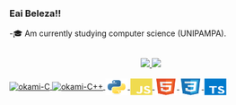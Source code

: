 ### Eai Beleza!!


-🎓 Am currently studying computer science (UNIPAMPA).
##
<div align="center">
  <a href="https://github.com/Mr0kami">
  <img height="180em" src="https://github-readme-stats.vercel.app/api?username=Mr0kami&show_icons=true&theme=tokyonight&include_all_commits=true&count_private=true"/>
  <img height="135em" src="https://github-readme-stats.vercel.app/api/top-langs/?username=Mr0kami&layout=compact&langs_count=7&theme=tokyonight"/>
</div>

<div style="display: inline_block"><br>
  <img align="center" alt="okami-C" height="30" width="40" src="https://cdn.jsdelivr.net/gh/devicons/devicon/icons/c/c-original.svg">
  <img align="center" alt="okami-C++" height="30" width="40" src="https://cdn.jsdelivr.net/gh/devicons/devicon/icons/cplusplus/cplusplus-original.svg">
  <img align="center" alt="okami-Python" height="30" width="40" src="https://raw.githubusercontent.com/devicons/devicon/master/icons/python/python-original.svg">
  <img align="center" alt="okami-Js" height="30" width="40" src="https://raw.githubusercontent.com/devicons/devicon/master/icons/javascript/javascript-plain.svg">
  <img align="center" alt="okami-HTML" height="30" width="40" src="https://raw.githubusercontent.com/devicons/devicon/master/icons/html5/html5-original.svg">
  <img align="center" alt="okami-CSS" height="30" width="40" src="https://raw.githubusercontent.com/devicons/devicon/master/icons/css3/css3-original.svg">
  <img align="center" alt="okami-Ts" height="30" width="40" src="https://raw.githubusercontent.com/devicons/devicon/master/icons/typescript/typescript-plain.svg">
</div>
  
##
